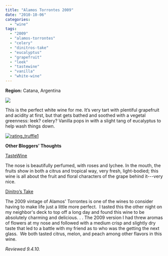 ```yaml
---
title: "Alamos Torrontes 2009"
date: "2010-10-06"
categories:
  - "wine"
tags:
  - "2009"
  - "alamos-torrontes"
  - "celery"
  - "dinitros-take"
  - "eucalyptus"
  - "grapefruit"
  - "leek"
  - "tastewine"
  - "vanilla"
  - "white-wine"
---
```


**Region:** Catana, Argentina

![](https://thegourmez-wpmedia.s3.amazonaws.com/2024/07/alamostorrontes.jpg)

This is the perfect white wine for me. It’s very tart with plentiful grapefruit and acidity at first, but that gets bathed and soothed with a vegetal greenness: leek? celery? Vanilla pops in with a slight tang of eucalyptus to help wash things down.




<div class="caption">

[![](http://s3.amazonaws.com/thegourmez-wpmedia/2009/02/rating_truffle1.gif "rating_truffle1")](http://s3.amazonaws.com/thegourmez-wpmedia/2009/02/rating_truffle1.gif)</div>


**Other Bloggers’ Thoughts**

[TasteWine](http://rjwine.com/blog/2010/07/02/alamos-torrontes-2009/)

The nose is beautifully perfumed, with roses and lychee. In the mouth, the fruits show in both a citrus and tropical way, very fresh, light-bodied; this wine is all about the fruit and floral characters of the grape behind it---very nice.

[Dinitro’s Take](http://dinitro.blogspot.com/2010/07/great-summer-white-wine-2009-alamos.html)

The 2009 vintage of Alamos' Torrontes is one of the wines to consider having to make life just a little more perfect.  I tasted this the other night on my neighbor's deck to top off a long day and found this wine to be absolutely charming and delicious. . . The 2009 version I had threw aromas of flowers at my nose and followed with a medium crisp and slightly dry taste that led to a battle with my friend as to who was the getting the next glass.  We both tasted citrus, melon, and peach among other flavors in this wine.

_Reviewed 9.4.10._
